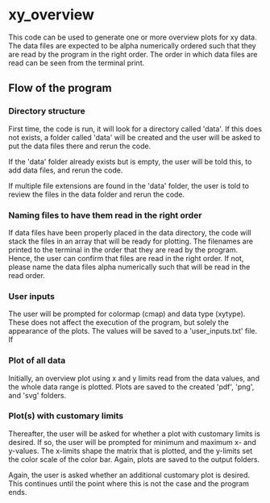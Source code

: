 # xy_overview
This code can be used to generate one or more overview plots for xy data.
The data files are expected to be alpha numerically ordered such that they are
read by the program in the right order. The order in which data files are read
can be seen from the terminal print.

## Flow of the program

### Directory structure
First time, the code is run, it will look for a directory called 'data'. If this
does not exists, a folder called 'data' will be created and the user will be
asked to put the data files there and rerun the code.

If the 'data' folder already exists but is empty, the user will be told this,
to add data files, and rerun the code.

If multiple file extensions are found in the 'data' folder, the user is told to
review the files in the data folder and rerun the code.

### Naming files to have them read in the right order
If data files have been properly placed in the data directory, the code will
stack the files in an array that will be ready for plotting. The filenames are
printed to the terminal in the order that they are read by the program. Hence,
the user can confirm that files are read in the right order. If not, please name
the data files alpha numerically such that will be read in the read order.

### User inputs
The user will be prompted for colormap (cmap) and data type (xytype). These does
not affect the execution of the program, but solely the appearance of the plots.
The values will be saved to a 'user_inputs.txt' file. If

### Plot of all data
Initially, an overview plot using x and y limits read from the data values, and
the whole data range is plotted. Plots are saved to the created 'pdf', 'png',
and 'svg' folders.

### Plot(s) with customary limits
Thereafter, the user will be asked for whether a plot with customary limits is
desired. If so, the user will be prompted for minimum and maximum x- and
y-values. The x-limits shape the matrix that is plotted, and the y-limits set
the color scale of the color bar. Again, plots are saved to the output folders.

Again, the user is asked whether an additional customary plot is desired. This
continues until the point where this is not the case and the program ends.
